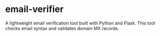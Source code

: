 # email-verifier
A lightweight email verification tool built with Python and Flask. This tool checks email syntax and validates domain MX records.
